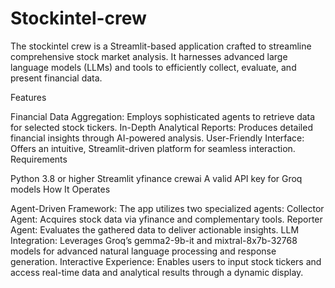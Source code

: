 # Stockintel-crew

The stockintel crew is a Streamlit-based application crafted to streamline comprehensive stock market analysis. It harnesses advanced large language models (LLMs) and tools to efficiently collect, evaluate, and present financial data.

Features

Financial Data Aggregation: Employs sophisticated agents to retrieve data for selected stock tickers.
In-Depth Analytical Reports: Produces detailed financial insights through AI-powered analysis.
User-Friendly Interface: Offers an intuitive, Streamlit-driven platform for seamless interaction.
Requirements

Python 3.8 or higher
Streamlit
yfinance
crewai
A valid API key for Groq models
How It Operates

Agent-Driven Framework: The app utilizes two specialized agents:
Collector Agent: Acquires stock data via yfinance and complementary tools.
Reporter Agent: Evaluates the gathered data to deliver actionable insights.
LLM Integration: Leverages Groq’s gemma2-9b-it and mixtral-8x7b-32768 models for advanced natural language processing and response generation.
Interactive Experience: Enables users to input stock tickers and access real-time data and analytical results through a dynamic display.
